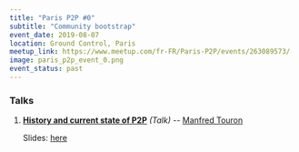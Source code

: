 ```yaml
---
title: "Paris P2P #0"
subtitle: "Community bootstrap"
event_date: 2019-08-07
location: Ground Control, Paris
meetup_link: https://www.meetup.com/fr-FR/Paris-P2P/events/263089573/
image: paris_p2p_event_0.png
event_status: past
---
```


### <i class="far fa-presentation"></i>Talks

1. **[History and current state of P2P](https://github.com/francep2p/community/issues/16)** _(Talk)_ -- [Manfred Touron](https://manfred.life)

    Slides: [here](https://manfred.life/history-p2p-presentation)
